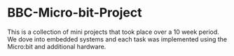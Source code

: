 # BBC-Micro-bit-Project
This is a collection of mini projects that took place over a 10 week period. We dove into embedded systems and each task was implemented using the Micro:bit and additional hardware.
